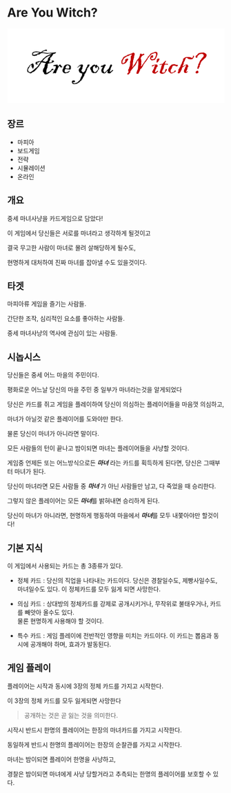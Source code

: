 Are You Witch?
===

![](./img/ayw1.png)


장르
---

- 마피아
- 보드게임
- 전략
- 시뮬레이션
- 온라인


개요
---

중세 마녀사냥을 카드게임으로 담았다!

이 게임에서 당신들은 서로를 마녀라고 생각하게 될것이고 

결국 무고한 사람이 마녀로 몰려 살해당하게 될수도,

현명하게 대처하여 진짜 마녀를 잡아낼 수도 있을것이다.

타겟
---

마피아류 게임을 즐기는 사람들.

간단한 조작, 심리적인 요소를 좋아하는 사람들.

중세 마녀사냥의 역사에 관심이 있는 사람들.


시놉시스
---

당신들은 중세 어느 마을의 주민이다.

평화로운 어느날 당신의 마을 주민 중 일부가 마녀라는것을 알게되었다

당신은 카드를 쥐고 게임을 플레이하여 당신이 의심하는 플레이어들을 마음껏 의심하고,

마녀가 아닐것 같은 플레이어를 도와야만 한다.

물론 당신이 마녀가 아니라면 말이다.

모든 사람들의 턴이 끝나고 밤이되면 마녀는 플레이어들을 사냥할 것이다.

게임중 언제든 또는 어느방식으로든 ***마녀*** 라는 카드를 획득하게 된다면, 당신은 그때부터 마녀가 된다.

당신이 마녀라면 모든 사람들 중 ***마녀*** 가 아닌 사람들만 남고, 다 죽었을 때 승리한다.

그렇지 않은 플레이어는 모든 ***마녀***를 밝혀내면 승리하게 된다.

당신이 마녀가 아니라면, 현명하게 행동하여 마을에서 ***마녀***를 모두 내쫓아야만 할것이다!


기본 지식
---

이 게임에서 사용되는 카드는 총 3종류가 있다.

 - 정체 카드 : 당신의 직업을 나타내는 카드이다. 당신은 경찰일수도, 제빵사일수도, 마녀일수도 있다.
              이 정체카드를 모두 잃게 되면 사망한다.
              
 - 의심 카드 : 상대방의 정체카드를 강제로 공개시키거나, 무작위로 불태우거나, 카드를 빼앗아 올수도 있다. <br> 물론 현명하게 사용해야 할 것이다.
 
 - 특수 카드 : 게임 플레이에 전반적인 영향을 미치는 카드이다. 이 카드는 뽑음과 동시에 공개해야 하며, 효과가 발동된다.


게임 플레이
---

플레이어는 시작과 동시에 3장의 정체 카드를 가지고 시작한다.

이 3장의 정체 카드를 모두 잃게되면 사망한다
> 공개하는 것은 곧 잃는 것을 의미한다.

시작시 반드시 한명의 플레이어는 한장의 마녀카드를 가지고 시작한다.

동일하게 반드시 한명의 플레이어는 한장의 순찰관를 가지고 시작한다.

마녀는 밤이되면 플레이어 한명을 사냥하고,

경찰은 밤이되면 마녀에게 사냥 당할거라고 추측되는 한명의 플레이어를 보호할 수 있다.


